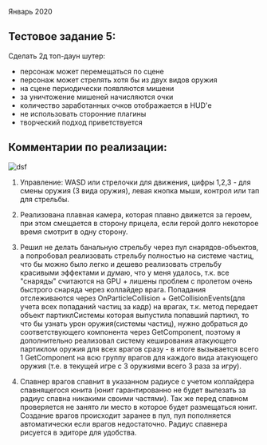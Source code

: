 Январь 2020
## Тестовое задание 5:

Сделать 2д топ-даун шутер:
- персонаж может перемещаться по сцене
- персонаж может стрелять хотя бы из двух видов оружия
- на сцене периодически появляются мишени
- за уничтожение мишеней начисляются очки
- количество заработанных очков отображается в HUD'е
- не использовать сторонние плагины
- творческий подход приветствуется

## Комментарии по реализации:

![dsf](https://media.giphy.com/media/SwsqJYxA9QNgNnR8Ws/giphy.gif)

1) Управление: WASD или стрелочки для движения, цифры 1,2,3 - для смены оружия (3 вида оружия), левая кнопка мыши, контрол или тап для стрельбы.
 
2) Реализована плавная камера, которая плавно движется за героем, при этом смещается в сторону прицела, если герой долго некоторое время смотрит в одну сторону.
 
3) Решил не делать банальную стрельбу через пул снарядов-объектов, а попробовал реализовать стрельбу полностью на системе частиц, что бы можно было легко и дешево реализовать стрельбу красивыми эффектами и думаю, что у меня удалось, т.к. все "снаряды" считаются на GPU + лишены проблем с пролетом очень быстрого снаряда через коллайдер врага.
Попадания отслеживаются через OnParticleCollision + GetCollisionEvents(для учета всех попаданий частиц за кадр)  на врагах, т.к. метод передает объект партиклСистемы которая выпустила попавший партикл, то что бы узнать урон оружия(системы частиц), нужно добраться до соответствующего компонента через GetComponent, поэтому я дополнительно реализовал систему кеширования атакующего партиклом оружия для всех врагов сразу - в итоге вызывается всего 1 GetComponent на всю группу врагов для каждого вида атакующего оружия (т.е. в текущей игре с 3 оружиями всего 3 раза за игру).
 
4) Спавнер врагов спавнит в указанном радиусе с учетом коллайдера спавнящегося юнита (юнит гарантированно не будет вылезать за радиус спавна никакими своими частями). Так же перед спавном проверяется не занято ли место в которое будет размещаться юнит. Создание врагов происходит заранее в пул, пул пополняется автоматически если врагов недостаточно. Радиус спавнера рисуется в эдиторе для удобства.
